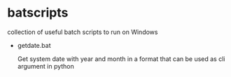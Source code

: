# batscripts
collection of useful batch scripts to run on Windows

- getdate.bat

    Get system date with year and month in a format that can be used as cli argument in python
